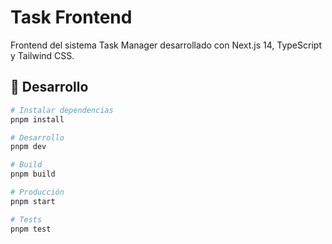 # Task Frontend

Frontend del sistema Task Manager desarrollado con Next.js 14, TypeScript y Tailwind CSS.

## 🚀 Desarrollo

```bash
# Instalar dependencias
pnpm install

# Desarrollo
pnpm dev

# Build
pnpm build

# Producción
pnpm start

# Tests
pnpm test